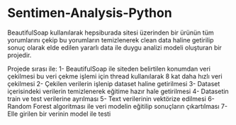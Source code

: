 # Sentimen-Analysis-Python
 BeautifulSoap kullanılarak hepsiburada sitesi üzerinden bir ürünün tüm yorumlarını çekip bu yorumların temizlenerek clean data haline getirilip sonuç olarak elde edilen yararlı data ile duygu analizi modeli oluşturan bir projedir.
 
 Projede sırası ile:
 1- BeautifulSoap ile siteden belirtilen konumdan veri çekilmesi bu veri çekme işlemi için thread kullanılarak 8 kat daha hızlı veri çekilmesi
 2- Çekilen verilerin işlenip dataset haline getirilmesi
 3- Dataset içerisindeki verilerin temizlenerek eğitime hazır hale getirilmesi
 4- Datasetin train ve test verilerine ayrılması
 5- Text verilerinin vektörize edilmesi
 6- Random Forest algoritması ile veri modelin eğitilip sonuçların çıkartılması
 7- Elle girilen bir verinin model ile testi

